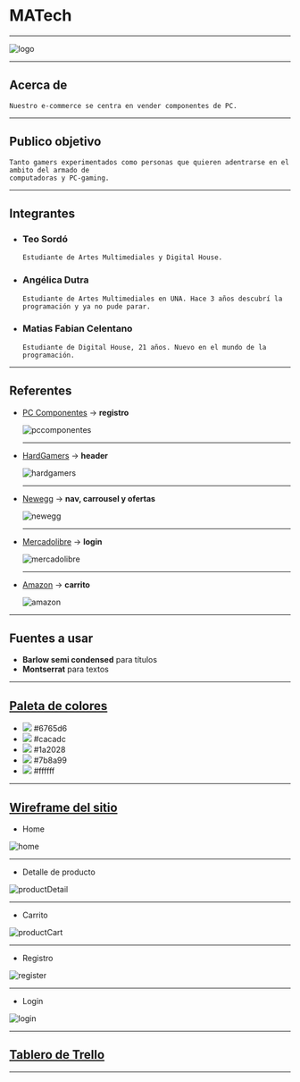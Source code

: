 # MATech
___

![logo](website/public/imgs/logo_final.svg)
___

## Acerca de
  ~~~
  Nuestro e-commerce se centra en vender componentes de PC.
  ~~~
___

## Publico objetivo
  ~~~
  Tanto gamers experimentados como personas que quieren adentrarse en el ambito del armado de 
  computadoras y PC-gaming.
  ~~~
___

## Integrantes
  - ### Teo Sordó
    ~~~
    Estudiante de Artes Multimediales y Digital House.
    ~~~
  - ### Angélica Dutra
    ~~~
    Estudiante de Artes Multimediales en UNA. Hace 3 años descubrí la programación y ya no pude parar.
    ~~~
  - ### Matias Fabian Celentano
    ~~~
    Estudiante de Digital House, 21 años. Nuevo en el mundo de la programación.
    ~~~
___

## Referentes
  - [PC Componentes](https://www.pccomponentes.com/) -> **registro**

    ![pccomponentes](capturas/pccomponentes.png)
    ___
    
  - [HardGamers](https://www.hardgamers.com.ar/) -> **header**
    
    ![hardgamers](capturas/hardgamers.png)
    ___
  
  - [Newegg](https://www.newegg.com/global/ar-en/) -> **nav, carrousel y ofertas**
    
    ![newegg](capturas/newegg.png)
    ___
    
  - [Mercadolibre](https://www.mercadolibre.com.ar/) -> **login**
    
    ![mercadolibre](capturas/mercadolibre.png)
    ___
    
  - [Amazon](https://www.amazon.com/-/es/) -> **carrito**
  
    ![amazon](capturas/amazon.png)
___

## Fuentes a usar
  - **Barlow semi condensed** para títulos
  - **Montserrat** para textos
___

## [Paleta de colores](https://coolors.co/6765d6-cacadc-1a2028-7b8a99-ffffff)
  - <img src="https://via.placeholder.com/15/6765d6?text=+"></img> #6765d6
  - <img src="https://via.placeholder.com/15/cacadc?text=+"></img> #cacadc
  - <img src="https://via.placeholder.com/15/1a2028?text=+"></img> #1a2028
  - <img src="https://via.placeholder.com/15/7b8a99?text=+"></img> #7b8a99
  - <img src="https://via.placeholder.com/15/ffffff?text=+"></img> #ffffff
___

## [Wireframe del sitio](https://marvelapp.com/prototype/71f2ca3)

  - Home
  
  ![home](capturas/home.png)
  ___
  - Detalle de producto
  
  ![productDetail](capturas/productDetail.png)
  ___
  - Carrito
  
  ![productCart](capturas/ProductCart.png)
  ___
  - Registro
  
  ![register](capturas/register.png)
  ___
  - Login
  
  ![login](capturas/login.png)
___

## [Tablero de Trello](https://trello.com/b/ibvBTqoy/tareas)
___
